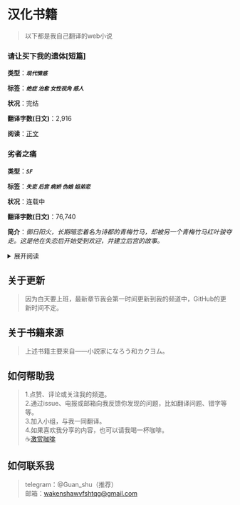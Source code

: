 # 汉化书籍
>以下都是我自己翻译的web小说

### 请让买下我的遗体[短篇]
**类型**：***`现代情感`***

**标签**：***`绝症`  `治愈`  `女性视角`  `感人 `***

**状况**：完结

**翻译字数(日文)**：2,916

**阅读**：[正文](https://telegra.ph/%E8%AF%B7%E8%AE%A9%E6%88%91%E4%B9%B0%E4%B8%8B%E4%BD%A0%E7%9A%84%E9%81%97%E4%BD%93-06-14)  


### 劣者之痛

**类型**：***`SF`***

**标签**：***`失恋`  `后宫`  `病娇`  `伪娘`  `姐弟恋 `***

**状况**：连载中

**翻译字数(日文)**：76,740

**简介**：*御日阳火，长期暗恋着名为诗都的青梅竹马，却被另一个青梅竹马红叶骏夺走。这是他在失恋后开始受到欢迎，并建立后宫的故事。*

<details>
<summary>展开阅读</summary>

1. [劣者之痛1](https://telegra.ph/劣者之痛1-06-15)
2. [劣者之痛2](https://telegra.ph/劣者之痛2-06-15)
3. [劣者之痛3](https://telegra.ph/劣者之痛3-06-16)
4. [劣者之痛4](https://telegra.ph/劣者之痛4-06-16)
5. [劣者之痛5](https://telegra.ph/劣者之痛5-06-16)
6. [噩梦般地女孩](https://telegra.ph/噩梦般的女孩-06-17)
7. [默示录1](https://telegra.ph/默示录1-06-17)
8. [默示录2](https://telegra.ph/默示录2-06-18)
9. [默示录3](https://telegra.ph/默示录3-06-20)
10. [默示录4](https://telegra.ph/默示录4-06-20)
11. [默示录5](https://telegra.ph/默示录5-06-21)
12. [默示录6](https://telegra.ph/默示录6-06-22)
13. [默示录7](https://telegra.ph/默示录7-06-23)
14. [默示录8](https://telegra.ph/默示录8-06-23)
15. [默示录9](https://telegra.ph/默示录9-06-24)
16. [暖阳之中](https://telegra.ph/暖阳之中-06-25)
17. [新气象1](https://telegra.ph/新气象1-06-26)
18. [新气象2](https://telegra.ph/新气象2-06-27)
19. [新气象3](https://telegra.ph/新气象3-06-28)
20. [不治之症](https://telegra.ph/不治之症-06-29)
21. [超越死亡的恐惧1](https://telegra.ph/超越死亡的恐惧1-06-30)
22. [超越死亡的恐惧2](https://telegra.ph/超越死亡的恐惧2-07-01) 
23. [超越死亡的恐惧3](https://telegra.ph/超越死亡的恐惧3-07-02)   
24. [超越死亡的恐惧4](https://telegra.ph/超越死亡的恐惧4-07-03) 
25. [道歉的少女](https://telegra.ph/道歉的少女-07-04) 
  26. [迎新比赛1](https://telegra.ph/迎新比赛1-07-07) 
  27. [迎新比赛2](https://telegra.ph/迎新比赛2-07-09) 
  28. [剥离](https://telegra.ph/剥离-07-10) 
  29. [理论世界1](https://telegra.ph/理论世界1-07-12) 
  30. [理论世界2](https://telegra.ph/理论世界2-07-14) 
  31. [理论世界3](https://telegra.ph/理论世界3-07-16) 
  32. [理论世界4](https://telegra.ph/理论世界4-07-18) 
  33. [毁灭炮1](https://telegra.ph/毁灭炮1-07-19) 
  34. [毁灭炮2](https://telegra.ph/毁灭炮2R15-07-21) 
  35. [期望](https://telegra.ph/期望-07-24) 
  36. [沉沦的灵魂1](https://telegra.ph/沉沦的灵魂1-07-26) 
  37. [沉沦的灵魂2](https://telegra.ph/沉沦的灵魂2-07-27) 
  38. [沉沦的灵魂3](https://telegra.ph/沉沦的灵魂3-07-28) 
  39. [沉沦的灵魂4](https://telegra.ph/沉沦的灵魂4-07-31) 
  
  
</details>

## 关于更新
>因为白天要上班，最新章节我会第一时间更新到我的频道中，GitHub的更新时间不定。

## 关于书籍来源
>上述书籍主要来自——小説家になろう和カクヨム。  

## 如何帮助我
>1.点赞、评论或关注我的频道。  
>2.通过issue、电报或邮箱向我反馈你发现的问题，比如翻译问题、错字等等。  
>3.加入小组，与我一同翻译。  
>4.如果喜欢我分享的内容，也可以请我喝一杯咖啡。  
>☕[激赏咖啡](https://telegra.ph/Support-me-06-29)

## 如何联系我
>telegram：@Guan_shu（推荐）  
>邮箱：wakenshawvfshtqg@gmail.com
